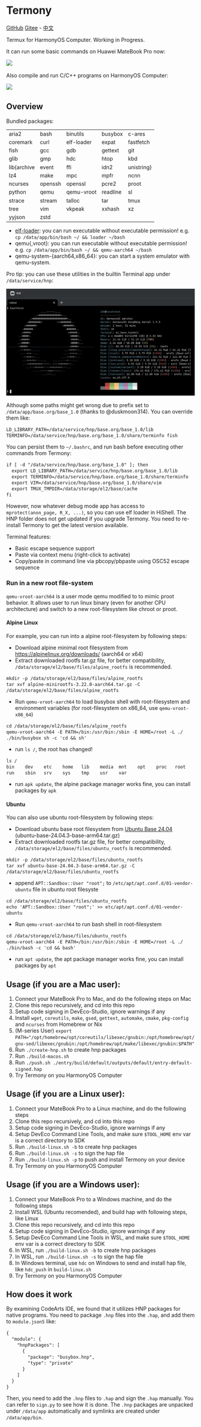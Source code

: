# Termony

[GitHub](https://github.com/jiegec/Termony) [Gitee](https://gitee.com/jiegec/Termony) - [中文](README_CN.md)

Termux for HarmonyOS Computer. Working in Progress.

It can run some basic commands on Huawei MateBook Pro now:

![](./screenshot.jpg)

Also compile and run C/C++ programs on HarmonyOS Computer:

![](./screenshot_gcc.jpg)

## Overview

Bundled packages:

||||||
| --- | --- | --- | --- | --- |
| aria2 | bash | binutils | busybox | c-ares |
| coremark | curl | elf-loader | expat | fastfetch |
| fish | gcc | gdb | gettext | git |
| glib | gmp | hdc | htop | kbd |
|lib{archive|event|ffi|idn2|unistring}|
| lz4 | make | mpc | mpfr | ncnn |
|ncurses|openssh|openssl|pcre2|proot|
|python|qemu|qemu-vroot|readline|sl|
|strace|stream|talloc|tar|tmux|
|tree|vim|vkpeak|xxhash|xz|
|yyjson|zstd|

- [elf-loader](https://github.com/MikhailProg/elf): you can run executable without executable permission! e.g. `cp /data/app/bin/bash ~/ && loader ~/bash`
- qemu{,vroot}: you can run executable without executable permission! e.g. `cp /data/app/bin/bash ~/ && qemu-aarch64 ~/bash`
- qemu-system-{aarch64,x86_64}: you can start a system emulator with qemu-system.

Pro tip: you can use these utilities in the builtin Terminal app under `/data/service/hnp`:

![](./screenshot_hishell.jpg)

Although some paths might get wrong due to prefix set to `/data/app/base.org/base_1.0` (thanks to @duskmoon314). You can override them like:

```shell
LD_LIBRARY_PATH=/data/service/hnp/base.org/base_1.0/lib TERMINFO=/data/service/hnp/base.org/base_1.0/share/terminfo fish
```

You can persist them to `~/.bashrc`, and run bash before executing other commands from Termony:

```shell
if [ -d "/data/service/hnp/base.org/base_1.0" ]; then
  export LD_LIBRARY_PATH=/data/service/hnp/base.org/base_1.0/lib
  export TERMINFO=/data/service/hnp/base.org/base_1.0/share/terminfo
  export VIM=/data/service/hnp/base.org/base_1.0/share/vim
  export TMUX_TMPDIR=/data/storage/el2/base/cache
fi
```

However, now whatever debug mode app has access to `mprotect(anon_page, R_X, ...)`, so you can use elf loader in HiShell.
The HNP folder does not get updated if you upgrade Termony. You need to re-install Termony to get the latest version available.

Terminal features:

- Basic escape sequence support
- Paste via context menu (right-click to activate)
- Copy/paste in command line via pbcopy/pbpaste using OSC52 escape sequence

### Run in a new root file-system

`qemu-vroot-aarch64` is a user mode qemu modified to to mimic proot behavior. It allows user to run linux binary (even for another CPU architecture) and switch to a new root-filesystem like chroot or proot.

#### Alpine Linux

For example, you can run into a alpine root-filesystem by following steps:

- Download alpine minimal root filesystem from https://alpinelinux.org/downloads/ (aarch64 or x64)
- Extract downloaded rootfs tar.gz file, for better compatibility, `/data/storage/el2/base/files/alpine_rootfs` is recommended.
```shell
mkdir -p /data/storage/el2/base/files/alpine_rootfs
tar xvf alpine-minirootfs-3.22.0-aarch64.tar.gz -C /data/storage/el2/base/files/alpine_rootfs
```
- Run `qemu-vroot-aarch64` to load busybox shell with root-filesystem and environment variables (for root-filesystem on x86_64, use `qemu-vroot-x86_64`)
```shell
cd /data/storage/el2/base/files/alpine_rootfs
qemu-vroot-aarch64 -E PATH=/bin:/usr/bin:/sbin -E HOME=/root -L ./ ./bin/busybox sh -c 'cd && sh'
```
- run `ls /`, the root has changed!
```shell
ls /
bin    dev    etc    home   lib    media  mnt    opt    proc   root   run    sbin   srv    sys    tmp    usr    var
```
- run `apk update`, the alpine package manager works fine, you can install packages by `apk`

#### Ubuntu

You can also use ubuntu root-filesystem by following steps:

- Download ubuntu base root filesystem from [Ubuntu Base 24.04](https://cdimage.ubuntu.com/ubuntu-base/releases/24.04/release/) (ubuntu-base-24.04.3-base-arm64.tar.gz)
- Extract downloaded rootfs tar.gz file, for better compatibility, `/data/storage/el2/base/files/ubuntu_rootfs` is recommended.
```shell
mkdir -p /data/storage/el2/base/files/ubuntu_rootfs
tar xvf ubuntu-base-24.04.3-base-arm64.tar.gz -C /data/storage/el2/base/files/ubuntu_rootfs
```
- append `APT::Sandbox::User "root";` to `/etc/apt/apt.conf.d/01-vendor-ubuntu` file in ubuntu root filesyste
```shell
cd /data/storage/el2/base/files/ubuntu_rootfs
echo 'APT::Sandbox::User "root";' >> etc/apt/apt.conf.d/01-vendor-ubuntu
```
- Run `qemu-vroot-aarch64` to run bash shell in root-filesystem
```shell
cd /data/storage/el2/base/files/ubuntu_rootfs
qemu-vroot-aarch64 -E PATH=/bin:/usr/bin:/sbin -E HOME=/root -L ./ ./bin/bash -c 'cd && bash'
```
- run `apt update`, the apt package manager works fine, you can install packages by `apt`

## Usage (if you are a Mac user):

1. Connect your MateBook Pro to Mac, and do the following steps on Mac
2. Clone this repo recursively, and cd into this repo
3. Setup code signing in DevEco-Studio, ignore warnings if any
4. Install `wget`, `coreutils`, `make`, `gsed`, `gettext`, `automake`, `cmake`, `pkg-config` and `ncurses` from Homebrew or Nix
5. (M-series User) `export PATH="/opt/homebrew/opt/coreutils/libexec/gnubin:/opt/homebrew/opt/gnu-sed/libexec/gnubin:/opt/homebrew/opt/make/libexec/gnubin:$PATH"`
6. Run `./create-hnp.sh` to create hnp packages
7. Run `./build-macos.sh`
8. Run `./push.sh ./entry/build/default/outputs/default/entry-default-signed.hap`
9. Try Termony on you HarmonyOS Computer

## Usage (if you are a Linux user):

1. Connect your MateBook Pro to a Linux machine, and do the following steps
2. Clone this repo recursively, and cd into this repo
3. Setup code signing in DevEco-Studio, ignore warnings if any
4. Setup DevEco Command Line Tools, and make sure `$TOOL_HOME` env var is a correct directory to SDK
5. Run `./build-linux.sh -b` to create hnp packages
6. Run `./build-linux.sh -s` to sign the hap file
7. Run `./build-linux.sh -p` to push and install Termony on your device
8. Try Termony on you HarmonyOS Computer

## Usage (if you are a Windows user):

1. Connect your MateBook Pro to a Windows machine, and do the following steps
2. Install WSL (Ubuntu recomended), and build hap with following steps, like Linux
3. Clone this repo recursively, and cd into this repo
4. Setup code signing in DevEco-Studio, ignore warnings if any
5. Setup DevEco Command Line Tools in WSL, and make sure `$TOOL_HOME` env var is a correct directory to SDK
6. In WSL, run `./build-linux.sh -b` to create hnp packages
7. In WSL, run `./build-linux.sh -s` to sign the hap file
8. In Windows terminal, use `hdc` on Windows to send and install hap file, like `hdc_push` in `build-linux.sh`
9. Try Termony on you HarmonyOS Computer

## How does it work

By examining CodeArts IDE, we found that it utilizes HNP packages for native programs. You need to package `.hnp` files into the `.hap`, and add them to `module.json5` like:

```json5
{
  "module": {
    "hnpPackages": [
      {
        "package": "busybox.hnp",
        "type": "private"
      }
    ]
  }
}
```

Then, you need to add the `.hnp` files to `.hap` and sign the `.hap` manually. You can refer to `sign.py` to see how it is done. The `.hnp` packages are unpacked under `/data/app` automatically and symlinks are created under `/data/app/bin`.
